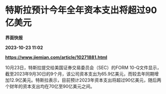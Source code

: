 # 特斯拉预计今年全年资本支出将超过90亿美元
**界面快报**

**2023-10-23 11:02**

**https://www.jiemian.com/article/10271881.html**

10月23日，特斯拉提交给美国证券交易委员会（SEC）的FORM 10-Q文件显示，截至2023年9月30日的9个月，该公司资本支出为65.9亿美元，而较去年同期增加12.9亿美元。特斯拉表示，目前预计2023年资本支出将超过90亿美元，随后两个财年的资本支出均在70亿至90亿美元之间。